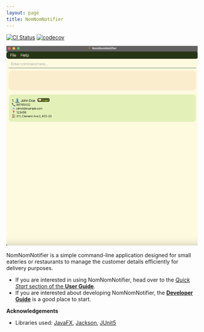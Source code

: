 ```yaml
---
layout: page
title: NomNomNotifier
---
```


[![CI Status](https://github.com/se-edu/addressbook-level3/workflows/Java%20CI/badge.svg)](https://github.com/se-edu/addressbook-level3/actions)
[![codecov](https://codecov.io/gh/se-edu/addressbook-level3/branch/master/graph/badge.svg)](https://codecov.io/gh/se-edu/addressbook-level3)

![Ui](images/QuickStart.png)

NomNomNotifier is a simple command-line application designed for small eateries or restaurants to manage the customer details efficiently for delivery purposes.

* If you are interested in using NomNomNotifier, head over to the [_Quick Start_ section of the **User Guide**](UserGuide.html#quick-start).
* If you are interested about developing NomNomNotifier, the [**Developer Guide**](DeveloperGuide.html) is a good place to start.


**Acknowledgements**

* Libraries used: [JavaFX](https://openjfx.io/), [Jackson](https://github.com/FasterXML/jackson), [JUnit5](https://github.com/junit-team/junit5)
